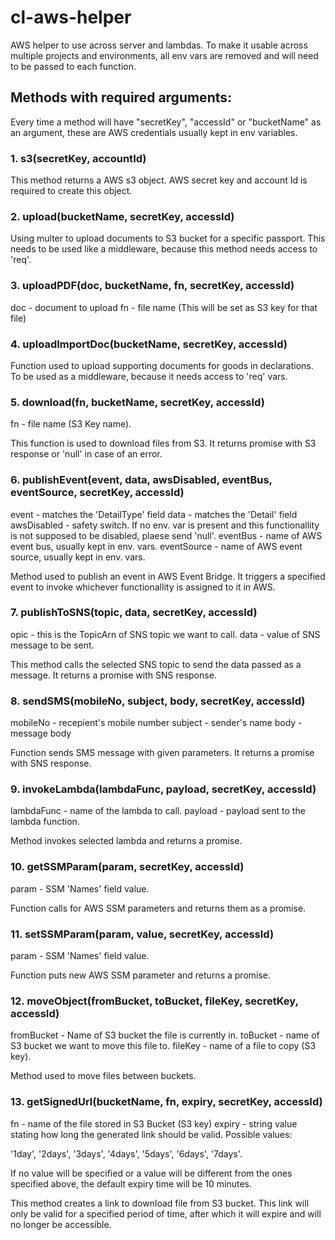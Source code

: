 # cl-aws-helper

AWS helper to use across server and lambdas. To make it usable across multiple projects and environments, all env vars are removed and will need to be passed to each function.

## Methods with required arguments:

Every time a method will have "secretKey", "accessId" or "bucketName" as an argument, these are AWS credentials usually kept in env variables.

### 1. s3(secretKey, accountId)

This method returns a AWS s3 object. AWS secret key and account Id is required to create this object.

### 2. upload(bucketName, secretKey, accessId)

Using multer to upload documents to S3 bucket for a specific passport. This needs to be used like a middleware, because this method needs access to 'req'.

### 3. uploadPDF(doc, bucketName, fn, secretKey, accessId)

doc - document to upload
fn - file name (This will be set as S3 key for that file)

### 4. uploadImportDoc(bucketName, secretKey, accessId)

Function used to upload supporting documents for goods in declarations. To be used as a middleware, because it needs access to 'req' vars.

### 5. download(fn, bucketName, secretKey, accessId)

fn - file name (S3 Key name).

This function is used to download files from S3. It returns promise with S3 response or 'null' in case of an error.

### 6. publishEvent(event, data, awsDisabled, eventBus, eventSource, secretKey, accessId)

event - matches the 'DetailType' field
data - matches the 'Detail' field
awsDisabled - safety switch. If no env. var is present and this functionallity is not supposed to be disabled, plaese send 'null'.
eventBus - name of AWS event bus, usually kept in env. vars.
eventSource - name of AWS event source, usually kept in env. vars.

Method used to publish an event in AWS Event Bridge. It triggers a specified event to invoke whichever functionallity is assigned to it in AWS.

### 7. publishToSNS(topic, data, secretKey, accessId)

opic - this is the TopicArn of SNS topic we want to call.
data - value of SNS message to be sent.

This method calls the selected SNS topic to send the data passed as a message. It returns a promise with SNS response.

### 8. sendSMS(mobileNo, subject, body, secretKey, accessId)

mobileNo - recepient's mobile number
subject - sender's name
body - message body

Function sends SMS message with given parameters. It returns a promise with SNS response.

### 9. invokeLambda(lambdaFunc, payload, secretKey, accessId)

lambdaFunc - name of the lambda to call.
payload - payload sent to the lambda function.

Method invokes selected lambda and returns a promise.

### 10. getSSMParam(param, secretKey, accessId)

param - SSM 'Names' field value.

Function calls for AWS SSM parameters and returns them as a promise.

### 11. setSSMParam(param, value, secretKey, accessId)

param - SSM 'Names' field value.

Function puts new AWS SSM parameter and returns a promise.

### 12. moveObject(fromBucket, toBucket, fileKey, secretKey, accessId)

fromBucket - Name of S3 bucket the file is currently in.
toBucket - name of S3 bucket we want to move this file to.
fileKey - name of a file to copy (S3 key).

Method used to move files between buckets.

### 13. getSignedUrl(bucketName, fn, expiry, secretKey, accessId)

fn - name of the file stored in S3 Bucket (S3 key)
expiry - string value stating how long the generated link should be valid. Possible values:

'1day', '2days', '3days', '4days', '5days', '6days', '7days'.

If no value will be specified or a value will be different from the ones specified above, the default expiry time will be 10 minutes.

This method creates a link to download file from S3 bucket. This link will only be valid for a specified period of time, after which it will expire and will no longer be accessible.
